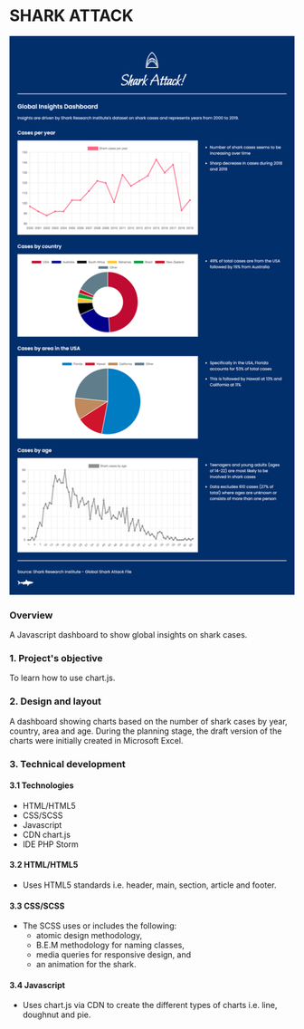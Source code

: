 # SHARK ATTACK

![shark attack](./assets/images/analytics-shark-attack.png)

### Overview
A Javascript dashboard to show global insights on shark cases.

### 1. Project's objective
To learn how to use chart.js.

### 2. Design and layout
A dashboard showing charts based on the number of shark cases by year, country, area and age.
During the planning stage, the draft version of the charts were initially created in Microsoft Excel.

### 3. Technical development

#### 3.1 Technologies
- HTML/HTML5
- CSS/SCSS
- Javascript
- CDN chart.js
- IDE PHP Storm

#### 3.2 HTML/HTML5
- Uses HTML5 standards i.e. header, main, section, article and footer.
  
#### 3.3 CSS/SCSS
- The SCSS uses or includes the following: 
  - atomic design methodology,
  - B.E.M methodology for naming classes,
  - media queries for responsive design, and
  - an animation for the shark.
    
#### 3.4 Javascript
- Uses chart.js via CDN to create the different types of charts i.e. line, doughnut and pie.
